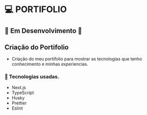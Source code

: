 # :computer: PORTIFOLIO

## :rotating_light: Em Desenvolvimento :rotating_light:

## Criação do Portifolio

- Criação do meu portifolio para mostrar as tecnologias que tenho conhecimento e minhas experiencias.

### 🔧 Tecnologias usadas.

- Next.js
- TypeScript
- Husky
- Prettier
- Eslint

```bash

```
